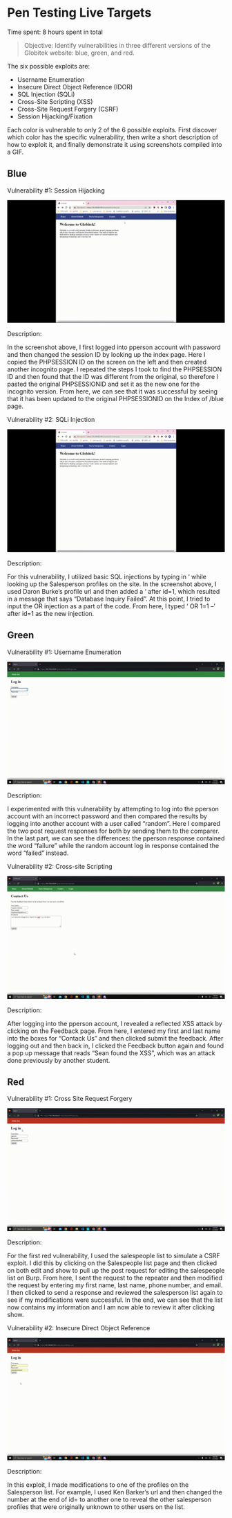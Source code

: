 # Pen Testing Live Targets

Time spent: 8 hours spent in total

> Objective: Identify vulnerabilities in three different versions of the Globitek website: blue, green, and red.

The six possible exploits are:

* Username Enumeration
* Insecure Direct Object Reference (IDOR)
* SQL Injection (SQLi)
* Cross-Site Scripting (XSS)
* Cross-Site Request Forgery (CSRF)
* Session Hijacking/Fixation

Each color is vulnerable to only 2 of the 6 possible exploits. First discover which color has the specific vulnerability, then write a short description of how to exploit it, and finally demonstrate it using screenshots compiled into a GIF.

## Blue

Vulnerability #1: Session Hijacking

<img src="blue_vulnerability_1.gif" alt="blue">


Description:

In the screenshot above, I first logged into pperson account with password and then changed the session ID by looking up the index page. Here I copied the PHPSESSION ID on the screen on the left and then created another incognito page. I repeated the steps I took to find the PHPSESSION ID and then found that the ID was different from the original, so therefore I pasted the original PHPSESSIONID and set it as the new one for the incognito version. From here, we can see that it was successful by seeing that it has been updated to the original PHPSESSIONID on the Index of /blue page. 

Vulnerability #2: SQLi Injection

<img src="blue_vulnerability_2.gif" alt="blue">

Description:

For this vulnerability, I utilized basic SQL injections by typing in ‘ while looking up the Salesperson profiles on the site. In the screenshot above, I used Daron Burke’s profile url and then added a ‘ after id=1, which resulted in a message that says “Database Inquiry Failed”. At this point, I tried to input the OR injection as a part of the code. From here, I typed ‘ OR 1=1 –’
after id=1 as the new injection.


## Green

Vulnerability #1: Username Enumeration

<img src="green_vulnerability_1.gif" alt="green">

Description:

I experimented with this vulnerability by attempting to log into the pperson account with an incorrect password and then compared the results by logging into another account with a user called “random”. Here I compared the two post request responses for both by sending them to the comparer. In the last part, we can see the differences: the pperson response contained the word “failure” while the random account log in response contained the word “failed” instead.

Vulnerability #2: Cross-site Scripting

<img src="green_vulnerability_2.gif" alt="green">

Description:

After logging into the pperson account, I revealed a reflected XSS attack by clicking on the Feedback page. From here, I entered my first and last name into the boxes for “Contack Us” and then clicked submit the feedback. After logging out and then back in, I clicked the Feedback button again and found a pop up message that reads “Sean found the XSS”, which was an attack done previously by another student.

## Red

Vulnerability #1: Cross Site Request Forgery

<img src="red_vulnerability_1.gif" alt="red">

Description:

For the first red vulnerability, I used the salespeople list to simulate a CSRF exploit. I did this by clicking on the Salespeople list page and then clicked on both edit and show to pull up the post request for editing the salespeople list on Burp. From here, I sent the request to the repeater and then modified the request by entering my first name, last name, phone number, and email. I then clicked to send a response and reviewed the salesperson list again to see if my modifications were successful. In the end, we can see that the list now contains my information and I am now able to review it after clicking show.

Vulnerability #2: Insecure Direct Object Reference

<img src="red_vulnerability_2.gif" alt="red">

Description:

In this exploit, I made modifications to one of the profiles on the Salesperson list. For example, I used Ken Barker’s url and then changed the number at the end of id= to another one to reveal the other salesperson profiles that were originally unknown to other users on the list.
